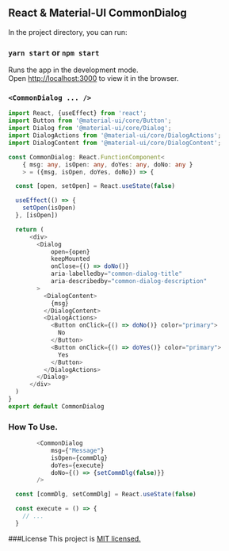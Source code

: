 ## React & Material-UI CommonDialog

In the project directory, you can run:

### `yarn start` or `npm start`

Runs the app in the development mode.<br />
Open [http://localhost:3000](http://localhost:3000) to view it in the browser.

### `<CommonDialog ... />`
```typescript jsx
import React, {useEffect} from 'react';
import Button from '@material-ui/core/Button';
import Dialog from '@material-ui/core/Dialog';
import DialogActions from '@material-ui/core/DialogActions';
import DialogContent from '@material-ui/core/DialogContent';

const CommonDialog: React.FunctionComponent<
    { msg: any, isOpen: any, doYes: any, doNo: any }
    > = ({msg, isOpen, doYes, doNo}) => {

  const [open, setOpen] = React.useState(false)

  useEffect(() => {
    setOpen(isOpen)
  }, [isOpen])

  return (
      <div>
        <Dialog
            open={open}
            keepMounted
            onClose={() => doNo()}
            aria-labelledby="common-dialog-title"
            aria-describedby="common-dialog-description"
        >
          <DialogContent>
            {msg}
          </DialogContent>
          <DialogActions>
            <Button onClick={() => doNo()} color="primary">
              No
            </Button>
            <Button onClick={() => doYes()} color="primary">
              Yes
            </Button>
          </DialogActions>
        </Dialog>
      </div>
  )
}
export default CommonDialog
```
### How To Use.
```typescript jsx
        <CommonDialog
            msg={"Message"}
            isOpen={commDlg}
            doYes={execute}
            doNo={() => {setCommDlg(false)}}
        />
```

```typescript jsx
  const [commDlg, setCommDlg] = React.useState(false)

  const execute = () => {
    // ...
  }
```

###License
This project is 
<a href="https://github.com/facebook/react/blob/master/LICENSE">MIT licensed.</a>